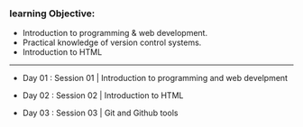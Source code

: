 
### learning Objective:
- Introduction to programming & web development.
- Practical knowledge of version control systems.
- Introduction to HTML

______________________________________________________________________________________

- Day 01 : Session 01 | Introduction to programming and web develpment

- Day 02 : Session 02 | Introduction to HTML

- Day 03 : Session 03 | Git and Github tools
